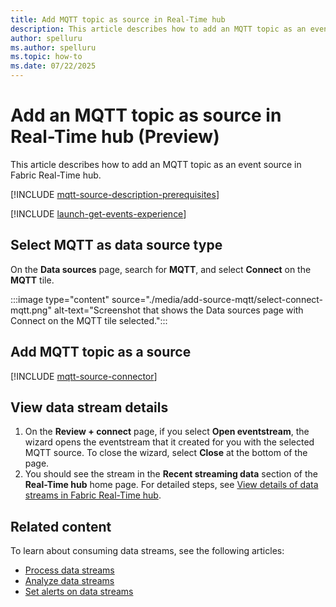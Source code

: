 ```yaml
---
title: Add MQTT topic as source in Real-Time hub
description: This article describes how to add an MQTT topic as an event source in Fabric Real-Time hub.
author: spelluru
ms.author: spelluru
ms.topic: how-to
ms.date: 07/22/2025
---
```


# Add an MQTT topic as source in Real-Time hub (Preview)
This article describes how to add an MQTT topic as an event source in Fabric Real-Time hub. 

[!INCLUDE [mqtt-source-description-prerequisites](../real-time-intelligence/event-streams/includes/mqtt-source-description-prerequisites.md)]

[!INCLUDE [launch-get-events-experience](./includes/launch-get-events-experience.md)]

## Select MQTT as data source type
On the **Data sources** page, search for **MQTT**, and select **Connect** on the **MQTT** tile. 

:::image type="content" source="./media/add-source-mqtt/select-connect-mqtt.png" alt-text="Screenshot that shows the Data sources page with Connect on the MQTT tile selected.":::

## Add MQTT topic as a source

[!INCLUDE [mqtt-source-connector](../real-time-intelligence/event-streams/includes/mqtt-source-connector.md)]

## View data stream details

1. On the **Review + connect** page, if you select **Open eventstream**, the wizard opens the eventstream that it created for you with the selected MQTT source. To close the wizard, select **Close** at the bottom of the page. 
2. You should see the stream in the **Recent streaming data** section of the **Real-Time hub** home page. For detailed steps, see [View details of data streams in Fabric Real-Time hub](view-data-stream-details.md).
 
## Related content
To learn about consuming data streams, see the following articles:

- [Process data streams](process-data-streams-using-transformations.md)
- [Analyze data streams](analyze-data-streams-using-kql-table-queries.md)
- [Set alerts on data streams](set-alerts-data-streams.md)
